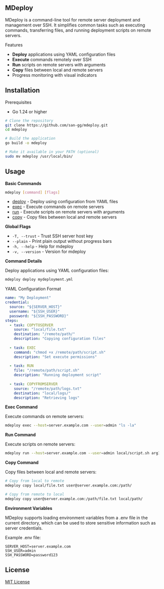 ## MDeploy
MDeploy is a command-line tool for remote server deployment and management over SSH. It simplifies common tasks such as executing commands, transferring files, and running deployment scripts on remote servers.

Features
-  **Deploy** applications using YAML configuration files
-  **Execute** commands remotely over SSH
-  **Run** scripts on remote servers with arguments
-  **Copy** files between local and remote servers
-  Progress monitoring with visual indicators

## Installation
Prerequisites
-  Go 1.24 or higher
```bash
# Clone the repository
git clone https://github.com/san-gg/mdeploy.git
cd mdeploy

# Build the application
go build -o mdeploy

# Make it available in your PATH (optional)
sudo mv mdeploy /usr/local/bin/
```
## Usage
**Basic Commands**
```bash
mdeploy [command] [flags]
```
-  [deploy](cmd/deploy/deploy.go) - Deploy using configuration from YAML files
-  [exec](cmd/ssh/exec.go) - Execute commands on remote servers
-  [run](cmd/ssh/run.go) - Execute scripts on remote servers with arguments
-  [copy](cmd/ssh/copy.go) - Copy files between local and remote servers

**Global Flags**
-  ```-T, --trust``` - Trust SSH server host key
-  ```--plain``` - Print plain output without progress bars
-  ```-h, --help``` - Help for mdeploy
-  ```-v, --version``` - Version for mdeploy

**Command Details**

Deploy applications using YAML configuration files:
```bash
mdeploy deploy mydeployment.yml
```
YAML Configuration Format
```yml
name: "My Deployment"
credential:
  source: "${SERVER_HOST}"
  username: "${SSH_USER}"
  password: "${SSH_PASSWORD}"
steps:
  - task: COPYTOSERVER
    source: "local/file.txt"
    destination: "/remote/path/"
    description: "Copying configuration files"
  
  - task: EXEC
    command: "chmod +x /remote/path/script.sh"
    description: "Set execute permissions"
  
  - task: RUN
    file: "/remote/path/script.sh"
    description: "Running deployment script"
  
  - task: COPYFROMSERVER
    source: "/remote/path/logs.txt"
    destination: "local/logs/"
    description: "Retrieving logs"
```

**Exec Command**

Execute commands on remote servers:
```bash
mdeploy exec --host=server.example.com --user=admin "ls -la"
```
**Run Command**

Execute scripts on remote servers:
```bash
mdeploy run --host=server.example.com --user=admin local/script.sh arg1 arg2
```

**Copy Command**

Copy files between local and remote servers:
```bash
# Copy from local to remote
mdeploy copy local/file.txt user@server.example.com:/path/

# Copy from remote to local
mdeploy copy user@server.example.com:/path/file.txt local/path/
```

**Environment Variables**

MDeploy supports loading environment variables from a .env file in the current directory, which can be used to store sensitive information such as server credentials.

Example .env file:
```
SERVER_HOST=server.example.com
SSH_USER=admin
SSH_PASSWORD=password123
```

## License
[MIT License](LICENSE)
